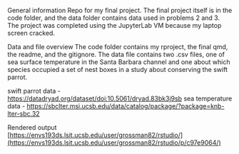 General information
Repo for my final project. The final project itself is in the code folder, and the data folder contains data used in problems 2 and 3. The project was completed using the JupyterLab VM because my laptop screen cracked.

Data and file overview
The code folder contains my rproject, the final qmd, the readme, and the gitignore. The data file contains two .csv files, one of sea surface temperature in the Santa Barbara channel and one about which species occupied a set of nest boxes in a study about conserving the swift parrot.

swift parrot data - https://datadryad.org/dataset/doi:10.5061/dryad.83bk3j9sb
sea temperature data - https://sbclter.msi.ucsb.edu/data/catalog/package/?package=knb-lter-sbc.32

Rendered output
[https://envs193ds.lsit.ucsb.edu/user/grossman82/rstudio/](https://envs193ds.lsit.ucsb.edu/user/grossman82/rstudio/p/c97e9064/)
